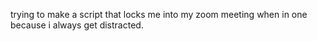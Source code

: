 trying to make a script that locks me into my zoom meeting when in one because i always get distracted.
